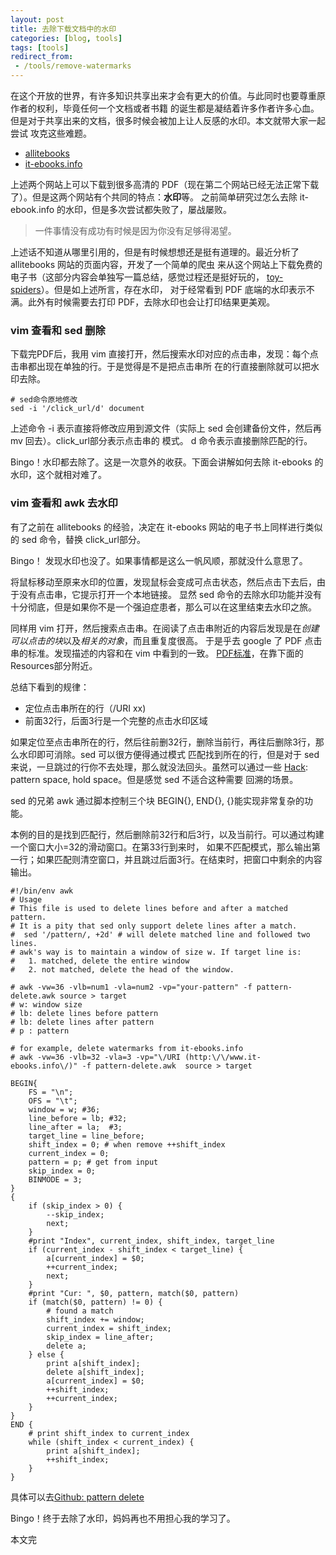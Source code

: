 ```yaml
---
layout: post
title: 去除下载文档中的水印
categories: [blog, tools]
tags: [tools]
redirect_from:
 - /tools/remove-watermarks
---
```



在这个开放的世界，有许多知识共享出来才会有更大的价值。与此同时也要尊重原作者的权利，毕竟任何一个文档或者书籍
的诞生都是凝结着许多作者许多心血。但是对于共享出来的文档，很多时候会被加上让人反感的水印。本文就带大家一起尝试
攻克这些难题。

+ [allitebooks](http://www.allitebooks.com)
+ [it-ebooks.info](http://www.it-ebook.info)

上述两个网站上可以下载到很多高清的 PDF（现在第二个网站已经无法正常下载了）。但是这两个网站有个共同的特点：**水印**等。
之前简单研究过怎么去除 it-ebook.info 的水印，但是多次尝试都失败了，屡战屡败。

> 一件事情没有成功有时候是因为你没有足够得渴望。

上述话不知道从哪里引用的，但是有时候想想还是挺有道理的。最近分析了 allitebooks 网站的页面内容，开发了一个简单的爬虫
来从这个网站上下载免费的电子书（这部分内容会单独写一篇总结，感觉过程还是挺好玩的，
[toy-spiders](https://github.com/chunyang-wen/toy-spiders/)）。但是如上述所言，存在水印，
对于经常看到 PDF 底端的水印表示不满。此外有时候需要去打印 PDF，去除水印也会让打印结果更美观。

### vim 查看和 sed 删除

下载完PDF后，我用 vim 直接打开，然后搜索水印对应的点击串，发现：每个点击串都出现在单独的行。于是觉得是不是把点击串所
在的行直接删除就可以把水印去除。

```shell
# sed命令原地修改
sed -i '/click_url/d' document
```

上述命令 -i 表示直接将修改应用到源文件（实际上 sed 会创建备份文件，然后再 mv 回去）。click\_url部分表示点击串的
模式。 d 命令表示直接删除匹配的行。

Bingo！水印都去除了。这是一次意外的收获。下面会讲解如何去除 it-ebooks 的水印，这个就相对难了。

### vim 查看和 awk 去水印

有了之前在 allitebooks 的经验，决定在 it-ebooks 网站的电子书上同样进行类似的 sed 命令，替换 click\_url部分。

Bingo！ 发现水印也没了。如果事情都是这么一帆风顺，那就没什么意思了。

将鼠标移动至原来水印的位置，发现鼠标会变成可点击状态，然后点击下去后，由于没有点击串，它提示打开一个本地链接。
显然 sed 命令的去除水印功能并没有十分彻底，但是如果你不是一个强迫症患者，那么可以在这里结束去水印之旅。

同样用 vim 打开，然后搜索点击串。在阅读了点击串附近的内容后发现是在*创建可以点击的块*以及*相关的对象*，而且重复度很高。
于是乎去 google 了 PDF 点击串的标准。发现描述的内容和在 vim 中看到的一致。
[PDF标准](https://www.w3.org/TR/WCAG20-TECHS/PDF11.html)，在靠下面的 Resources部分附近。

总结下看到的规律：

+ 定位点击串所在的行（/URI xx)
+ 前面32行，后面3行是一个完整的点击水印区域

如果定位至点击串所在的行，然后往前删32行，删除当前行，再往后删除3行，那么水印即可消除。sed 可以很方便得通过模式
匹配找到所在的行，但是对于 sed 来说，一旦跳过的行你不去处理，那么就没法回头。虽然可以通过一些 
[Hack](http://www.coolshell.cn/articles/9104.html): pattern space, hold space。但是感觉 sed 不适合这种需要
回溯的场景。

sed 的兄弟 awk 通过脚本控制三个块 BEGIN{}, END{}, {}能实现非常复杂的功能。

本例的目的是找到匹配行，然后删除前32行和后3行，以及当前行。可以通过构建一个窗口大小=32的滑动窗口。在第33行到来时，
如果不匹配模式，那么输出第一行；如果匹配则清空窗口，并且跳过后面3行。在结束时，把窗口中剩余的内容输出。

```shell
#!/bin/env awk
# Usage
# This file is used to delete lines before and after a matched pattern.
# It is a pity that sed only support delete lines after a match.
#  sed '/pattern/, +2d' # will delete matched line and followed two lines.
# awk's way is to maintain a window of size w. If target line is:
#   1. matched, delete the entire window
#   2. not matched, delete the head of the window.

# awk -vw=36 -vlb=num1 -vla=num2 -vp="your-pattern" -f pattern-delete.awk source > target
# w: window size
# lb: delete lines before pattern
# lb: delete lines after pattern
# p : pattern

# for example, delete watermarks from it-ebooks.info
# awk -vw=36 -vlb=32 -vla=3 -vp="\/URI (http:\/\/www.it-ebooks.info\/)" -f pattern-delete.awk  source > target

BEGIN{
	FS = "\n";
	OFS = "\t";
	window = w; #36;
	line_before = lb; #32;
	line_after = la;  #3;
	target_line = line_before;
	shift_index = 0; # when remove ++shift_index
	current_index = 0;
	pattern = p; # get from input
	skip_index = 0;
	BINMODE = 3;
}
{
	if (skip_index > 0) {
		--skip_index;
		next;
	}
	#print "Index", current_index, shift_index, target_line
	if (current_index - shift_index < target_line) {
		a[current_index] = $0;
		++current_index;
		next;
	}
	#print "Cur: ", $0, pattern, match($0, pattern)
	if (match($0, pattern) != 0) {
		# found a match
		shift_index += window;
		current_index = shift_index;
		skip_index = line_after;
		delete a;
	} else {
		print a[shift_index];
		delete a[shift_index];
		a[current_index] = $0;
		++shift_index;
		++current_index;
	}
}
END {
	# print shift_index to current_index
	while (shift_index < current_index) {
		print a[shift_index];
		++shift_index;
	}
}
```

具体可以去[Github: pattern delete](https://github.com/chunyang-wen/code-practice/blob/master/Shell/pattern-delete.awk)

Bingo！终于去除了水印，妈妈再也不用担心我的学习了。

本文完

